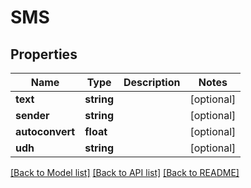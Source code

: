 # SMS

## Properties
Name | Type | Description | Notes
------------ | ------------- | ------------- | -------------
**text** | **string** |  | [optional] 
**sender** | **string** |  | [optional] 
**autoconvert** | **float** |  | [optional] 
**udh** | **string** |  | [optional] 

[[Back to Model list]](../README.md#documentation-for-models) [[Back to API list]](../README.md#documentation-for-api-endpoints) [[Back to README]](../README.md)


